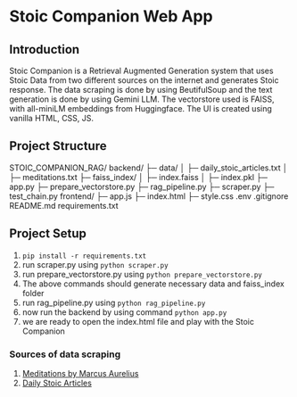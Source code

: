 # Stoic Companion Web App

## Introduction
Stoic Companion is a Retrieval Augmented Generation system that uses Stoic Data from two different sources on the internet and generates Stoic response. The data scraping is done by using BeutifulSoup and the text generation is done by using Gemini LLM. The vectorstore used is FAISS, with all-miniLM embeddings from Huggingface. The UI is created using vanilla HTML, CSS, JS.



## Project Structure

STOIC_COMPANION_RAG/
backend/
├─ data/
│  ├─ daily_stoic_articles.txt
│  ├─ meditations.txt
├─ faiss_index/
│  ├─ index.faiss
│  ├─ index.pkl
├─ app.py
├─ prepare_vectorstore.py
├─ rag_pipeline.py
├─ scraper.py
├─ test_chain.py
frontend/
├─ app.js
├─ index.html
├─ style.css
.env
.gitignore
README.md
requirements.txt

## Project Setup

1. `pip install -r requirements.txt`
2. run scraper.py using `python scraper.py`
3. run prepare_vectorstore.py using `python prepare_vectorstore.py`
4. The above commands should generate necessary data and faiss_index folder
5. run rag_pipeline.py using `python rag_pipeline.py`
6. now run the backend by using command `python app.py` 
7. we are ready to open the index.html file and play with the Stoic Companion

### Sources of data scraping

1. [Meditations by Marcus Aurelius](https://www.gutenberg.org/cache/epub/2680/pg2680-images.html)
2. [Daily Stoic Articles](https://dailystoic.com/all-articles/)
